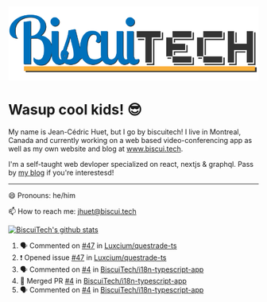 ![BiscuiTech Logo](https://github.com/BiscuiTech/BiscuiTech/blob/master/BiscuiTech%20Logo%20(2019)%20(Small).png)
# Wasup cool kids! 😎

My name is Jean-Cédric Huet, but I go by biscuitech! I live in Montreal, Canada and currently working on a web based video-conferencing app as well as my own website and blog at www.biscui.tech.

I'm a self-taught web devloper specialized on react, nextjs & graphql. Pass by [my blog](https://www.biscui.tech/en/blog) if you're interestesd!
______
😄 Pronouns: he/him

📫 How to reach me: jhuet@biscui.tech

[![BiscuiTech's github stats](https://github-readme-stats.vercel.app/api?username=biscuitech)](https://github.com/anuraghazra/github-readme-stats)

<!--START_SECTION:activity-->
1. 🗣 Commented on [#47](https://github.com/Luxcium/questrade-ts/issues/47) in [Luxcium/questrade-ts](https://github.com/Luxcium/questrade-ts)
2. ❗️ Opened issue [#47](https://github.com/Luxcium/questrade-ts/issues/47) in [Luxcium/questrade-ts](https://github.com/Luxcium/questrade-ts)
3. 🗣 Commented on [#4](https://github.com/BiscuiTech/i18n-typescript-app/issues/4) in [BiscuiTech/i18n-typescript-app](https://github.com/BiscuiTech/i18n-typescript-app)
4. 🎉 Merged PR [#4](https://github.com/BiscuiTech/i18n-typescript-app/pull/4) in [BiscuiTech/i18n-typescript-app](https://github.com/BiscuiTech/i18n-typescript-app)
5. 🗣 Commented on [#4](https://github.com/BiscuiTech/i18n-typescript-app/issues/4) in [BiscuiTech/i18n-typescript-app](https://github.com/BiscuiTech/i18n-typescript-app)
<!--END_SECTION:activity-->

